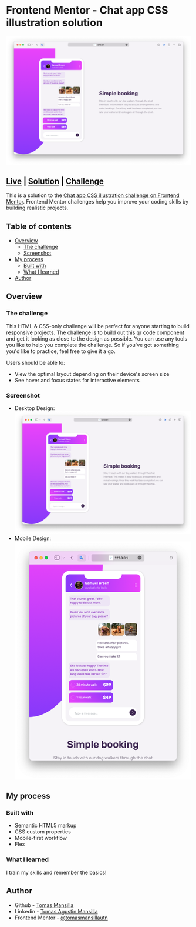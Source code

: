 # Frontend Mentor - Chat app CSS illustration solution

![Desktop design](/design/desktop-design.png)

## [Live]() | [Solution]() | [Challenge](https://www.frontendmentor.io/challenges/chat-app-css-illustration-O5auMkFqY)

This is a solution to the [Chat app CSS illustration challenge on Frontend Mentor](https://www.frontendmentor.io/challenges/chat-app-css-illustration-O5auMkFqY). Frontend Mentor challenges help you improve your coding skills by building realistic projects. 

## Table of contents

- [Overview](#overview)
  - [The challenge](#the-challenge)
  - [Screenshot](#screenshot)
- [My process](#my-process)
  - [Built with](#built-with)
  - [What I learned](#what-i-learned)
- [Author](#author)

## Overview

### The challenge

This HTML & CSS-only challenge will be perfect for anyone starting to build responsive projects.
The challenge is to build out this qr code component and get it looking as close to the design as possible.
You can use any tools you like to help you complete the challenge. So if you've got something you'd like to practice, feel free to give it a go.

Users should be able to:

- View the optimal layout depending on their device's screen size
- See hover and focus states for interactive elements

### Screenshot

- Desktop Design:
  ![desktop-design](/design/desktop-design.png "desktop design")
- Mobile Design:
  ![mobile-design](/design/mobile-design.png "mobile design")

## My process

### Built with

- Semantic HTML5 markup
- CSS custom properties
- Mobile-first workflow
- Flex

### What I learned

I train my skills and remember the basics!

## Author

- Github - [Tomas Mansilla](https://github.com/tomasmansilla)
- Linkedin - [Tomas Agustin Mansilla](https://www.linkedin.com/in/tomasamansilla/)
- Frontend Mentor - [@tomasmansillautn](https://www.frontendmentor.io/profile/tomasmansillautn)
